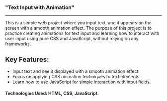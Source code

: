 ### "Text Input with Animation"

---

This is a simple web project where you input text, and it appears on the screen with a smooth animation effect. The purpose of this project is to practice creating animations for text input and learning how to interact with user input using pure CSS and JavaScript, without relying on any frameworks.

## Key Features:

- Input text and see it displayed with a smooth animation effect.
- Focus on applying CSS animation techniques to text elements.
- Learn how to use JavaScript for simple interaction with input fields.

#### Technologies Used: HTML, CSS, JavaScript.
